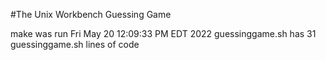 #The Unix Workbench Guessing Game

make was run Fri May 20 12:09:33 PM EDT 2022
guessinggame.sh has 31 guessinggame.sh lines of code
